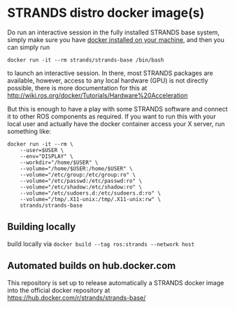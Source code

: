 # STRANDS distro docker image(s)

Do run an interactive session in the fully installed STRANDS base system, simply make sure you have [docker installed on your machine](https://docs.docker.com/engine/installation/), and then you can simply run

`docker run -it --rm strands/strands-base /bin/bash` 

to launch an interactive session. In there, most STRANDS packages are available, however, access to any local hardware (GPU) is not directly possible, there is more documentation for this at http://wiki.ros.org/docker/Tutorials/Hardware%20Acceleration

But this is enough to have a play with some STRANDS software and connect it to other ROS components as required. If you want to run this with your local user and actually have the docker container access your X server, run something like:

```
docker run -it --rm \
    --user=$USER \
    --env="DISPLAY" \
    --workdir="/home/$USER" \
    --volume="/home/$USER:/home/$USER" \
    --volume="/etc/group:/etc/group:ro" \
    --volume="/etc/passwd:/etc/passwd:ro" \
    --volume="/etc/shadow:/etc/shadow:ro" \
    --volume="/etc/sudoers.d:/etc/sudoers.d:ro" \
    --volume="/tmp/.X11-unix:/tmp/.X11-unix:rw" \
    strands/strands-base
```

## Building locally
build locally via `docker build --tag ros:strands --network host`

## Automated builds on hub.docker.com

This repository is set up to release automatically a STRANDS docker image into the official docker repository at https://hub.docker.com/r/strands/strands-base/




